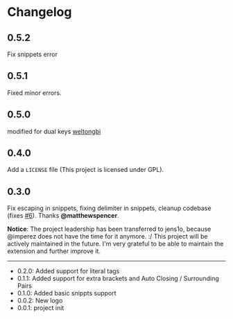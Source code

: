 # Changelog

## 0.5.2
Fix snippets error

## 0.5.1
Fixed minor errors.

## 0.5.0
modified for dual keys [weltongbi](https://github.com/weltongbi/vscode-smarty-double-keys)

## 0.4.0
Add a `LICENSE` file (This project is licensed under GPL).

## 0.3.0
Fix escaping in snippets, fixing delimiter in snippets, cleanup codebase (fixes [#6](https://github.com/jens1o/vscode-smarty/issues/6)). Thanks **@matthewspencer**.

**Notice**: The project leadership has been transferred to jens1o, because @imperez does not have the time for it anymore. :/ This project will be actively maintained in the future. I'm very grateful to be able to maintain the extension and further improve it.

---

- 0.2.0: Added support for literal tags
- 0.1.1: Added support for extra brackets and Auto Closing / Surrounding Pairs
- 0.1.0: Added basic snippts support
- 0.0.2: New logo
- 0.0.1: project init

